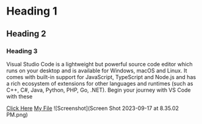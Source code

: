 # Heading 1

## Heading 2

### Heading 3

Visual Studio Code is a lightweight but powerful source code editor which runs on your desktop and is available for Windows, macOS and Linux. It comes with built-in support for JavaScript, TypeScript and Node.js and has a rich ecosystem of extensions for other languages and runtimes (such as C++, C#, Java, Python, PHP, Go, .NET). Begin your journey with VS Code with these

[Click Here](https://google.com)
[My File](./Responses.txt)
![Screenshot](Screen Shot 2023-09-17 at 8.35.02 PM.png)
